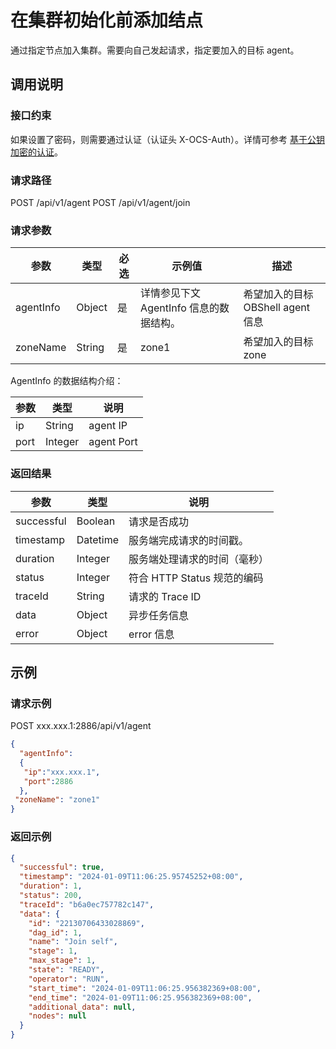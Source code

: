 
# 在集群初始化前添加结点

通过指定节点加入集群。需要向自己发起请求，指定要加入的目标 agent。

## 调用说明

### 接口约束

如果设置了密码，则需要通过认证（认证头 X-OCS-Auth）。详情可参考 [基于公钥加密的认证](200.public-key-encryption-authentication.md)。

### 请求路径

POST /api/v1/agent
POST /api/v1/agent/join

### 请求参数

| 参数 | 类型 | 必选 | 示例值 | 描述 |
| --- | --- | --- | --- | --- |
| agentInfo | Object | 是 | 详情参见下文 AgentInfo 信息的数据结构。 | 希望加入的目标 OBShell agent 信息 |
| zoneName | String | 是 | zone1 | 希望加入的目标 zone |

AgentInfo 的数据结构介绍：

| 参数 | 类型 | 说明 |
| --- | --- | --- |
| ip | String | agent IP |
| port | Integer | agent Port |

### 返回结果

| 参数 | 类型 | 说明 |
| --- | --- | --- |
| successful | Boolean | 请求是否成功 |
| timestamp | Datetime | 服务端完成请求的时间戳。 |
| duration | Integer | 服务端处理请求的时间（毫秒） |
| status | Integer | 符合 HTTP Status 规范的编码 |
| traceId | String | 请求的 Trace ID |
| data | Object | 异步任务信息 |
| error | Object | error 信息 |

## 示例

### 请求示例

POST xxx.xxx.1:2886/api/v1/agent

```json
{
  "agentInfo":
  {
   "ip":"xxx.xxx.1", 
   "port":2886
  }, 
 "zoneName": "zone1"
}
```

### 返回示例

```json
{
  "successful": true,
  "timestamp": "2024-01-09T11:06:25.95745252+08:00",
  "duration": 1,
  "status": 200,
  "traceId": "b6a0ec757782c147",
  "data": {
    "id": "22130706433028869",
    "dag_id": 1,
    "name": "Join self",
    "stage": 1,
    "max_stage": 1,
    "state": "READY",
    "operator": "RUN",
    "start_time": "2024-01-09T11:06:25.956382369+08:00",
    "end_time": "2024-01-09T11:06:25.956382369+08:00",
    "additional_data": null,
    "nodes": null
  }
}
```
